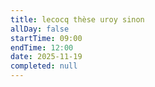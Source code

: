 ```yaml
---
title: lecocq thèse uroy sinon
allDay: false
startTime: 09:00
endTime: 12:00
date: 2025-11-19
completed: null
---
```

